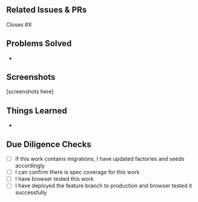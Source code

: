 ## Related Issues & PRs

Closes #X

## Problems Solved

-

## Screenshots

[screenshots here]

## Things Learned

-

## Due Diligence Checks

- [ ] If this work contains migrations, I have updated factories and seeds accordingly
- [ ] I can confirm there is spec coverage for this work
- [ ] I have browser tested this work
- [ ] I have deployed the feature branch to production and browser tested it successfully
